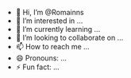 - 👋 Hi, I’m @Romainns
- 👀 I’m interested in ...
- 🌱 I’m currently learning ...
- 💞️ I’m looking to collaborate on ...
- 📫 How to reach me ...
- 😄 Pronouns: ...
- ⚡ Fun fact: ...

<!---
Romainns/Romainns is a ✨ special ✨ repository because its `README.md` (this file) appears on your GitHub profile.
You can click the Preview link to take a look at your changes.
--->
